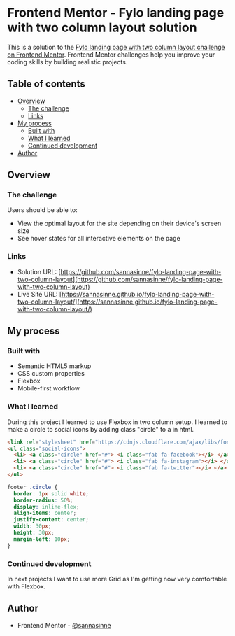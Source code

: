 # Frontend Mentor - Fylo landing page with two column layout solution

This is a solution to the [Fylo landing page with two column layout challenge on Frontend Mentor](https://www.frontendmentor.io/challenges/fylo-landing-page-with-two-column-layout-5ca5ef041e82137ec91a50f5). Frontend Mentor challenges help you improve your coding skills by building realistic projects. 

## Table of contents

- [Overview](#overview)
  - [The challenge](#the-challenge)
  - [Links](#links)
- [My process](#my-process)
  - [Built with](#built-with)
  - [What I learned](#what-i-learned)
  - [Continued development](#continued-development)
- [Author](#author)

## Overview

### The challenge

Users should be able to:

- View the optimal layout for the site depending on their device's screen size
- See hover states for all interactive elements on the page

### Links

- Solution URL: [https://github.com/sannasinne/fylo-landing-page-with-two-column-layout](https://github.com/sannasinne/fylo-landing-page-with-two-column-layout)
- Live Site URL: [https://sannasinne.github.io/fylo-landing-page-with-two-column-layout/](https://sannasinne.github.io/fylo-landing-page-with-two-column-layout/)

## My process

### Built with

- Semantic HTML5 markup
- CSS custom properties
- Flexbox
- Mobile-first workflow

### What I learned

During this project I learned to use Flexbox in two column setup. I learned to make a circle to social icons by adding class "circle" to a in html.

```html
<link rel="stylesheet" href="https://cdnjs.cloudflare.com/ajax/libs/font-awesome/5.15.3/css/all.min.css">
<ul class="social-icons">
  <li> <a class="circle" href="#"> <i class="fab fa-facebook"></i> </a> </li>
  <li> <a class="circle" href="#"> <i class="fab fa-instagram"></i> </a> </li>
  <li> <a class="circle" href="#"> <i class="fab fa-twitter"></i> </a> </li>
</ul>
```
```css
footer .circle {
  border: 1px solid white;
  border-radius: 50%;
  display: inline-flex;
  align-items: center;
  justify-content: center;
  width: 30px;
  height: 30px;
  margin-left: 10px;
}
```

### Continued development

In next projects I want to use more Grid as I'm getting now very comfortable with Flexbox.

## Author

- Frontend Mentor - [@sannasinne](https://www.frontendmentor.io/profile/sannasinne)